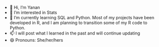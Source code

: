 - 👋 Hi, I’m Yanan 
- 👀 I’m interested in Stats
- 🌱 I’m currently learning SQL and Python. Most of my projects have been developed in R, and I am planning to transition some of my R code to Python.
- 📫 I will post what I learned in the past and will continue updating 
- 😄 Pronouns: She/her/hers

